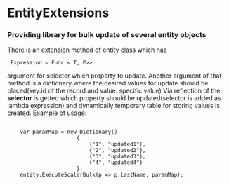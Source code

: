 # EntityExtensions
<h3>Providing library for bulk update of several entity objects </h3>

There is an extension method of entity class which has
<pre><code> Expression < Func < T, P>></code></pre> 
argument for selector which property to update.
Another argument of that method is a dictionary where the desired values for update should be placed(key:id of the record and value: specific value) Via reflection of the <b>selector</b> is getted which property should be updated(selector is added as lambda expression) and dynamically temporary table for storing values is created.
Example of usage:
<pre><code>
    var paramMap = new Dictionary<string, string>()
                      {
                          {"1", "updated1"},
                          {"2", "updated2"},
                          {"3", "updated3"},
                          {"4", "updated4"}
                      };
    entity.ExecuteScalarBulk(p => p.LastName, paramMap);
    </code></pre>
